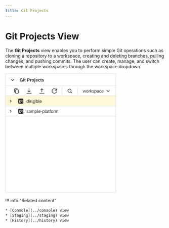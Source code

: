 ```yaml
---
title: Git Projects
---
```


Git Projects View
===

The **Git Projects** view enables you to perform simple Git operations such as cloning a repository to a workspace, creating and deleting branches, pulling changes, and pushing commits. The user can create, manage, and switch between multiple workspaces through the workspace dropdown.

![Git view](../../../images/ide_view_git.png)

!!! info "Related content"

	* [Console](../console) view
    * [Staging](../staging) view
    * [History](../history) view
    
